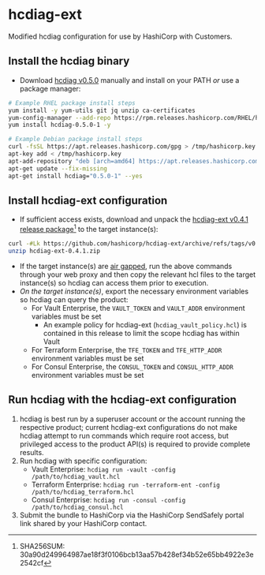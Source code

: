 # hcdiag-ext

Modified hcdiag configuration for use by HashiCorp with Customers.

## Install the hcdiag binary

- Download [hcdiag v0.5.0](https://releases.hashicorp.com/hcdiag/0.5.0/) manually and install on your PATH _or_ use a package manager:
```sh
# Example RHEL package install steps
yum install -y yum-utils git jq unzip ca-certificates
yum-config-manager --add-repo https://rpm.releases.hashicorp.com/RHEL/hashicorp.repo
yum install hcdiag-0.5.0-1 -y

# Example Debian package install steps
curl -fsSL https://apt.releases.hashicorp.com/gpg > /tmp/hashicorp.key
apt-key add < /tmp/hashicorp.key
apt-add-repository "deb [arch=amd64] https://apt.releases.hashicorp.com $(lsb_release -cs) main"
apt-get update --fix-missing
apt-get install hcdiag="0.5.0-1" --yes
```

## Install hcdiag-ext configuration

- If sufficient access exists, download and unpack the [hcdiag-ext v0.4.1 release package](https://github.com/hashicorp/hcdiag-ext/archive/refs/tags/v0.4.1.zip)[^1] to the target instance(s):
```sh
curl -#Lk https://github.com/hashicorp/hcdiag-ext/archive/refs/tags/v0.4.1.zip -o hcdiag-ext-0.4.1.zip
unzip hcdiag-ext-0.4.1.zip
```

- If the target instance(s) are [air gapped](https://en.wikipedia.org/wiki/Air_gap_(networking)), run the above commands through your web proxy and then copy the relevant hcl files to the target instance(s) so hcdiag can access them prior to execution.
- _On the target instance(s)_, export the necessary environment variables so hcdiag can query the product:
  - For Vault Enterprise, the `VAULT_TOKEN` and `VAULT_ADDR` environment variables must be set
    - An example policy for hcdiag-ext (`hcdiag_vault_policy.hcl`) is contained in this release to limit the scope hcdiag has within Vault
  - For Terraform Enterprise, the `TFE_TOKEN` and `TFE_HTTP_ADDR` environment variables must be set
  - For Consul Enterprise, the `CONSUL_TOKEN` and `CONSUL_HTTP_ADDR` environment variables must be set

## Run hcdiag with the hcdiag-ext configuration

1. hcdiag is best run by a superuser account or the account running the respective product; current hcdiag-ext configurations do not make hcdiag attempt to run commands which require root access, but privileged access to the product API(s) is required to provide complete results.
1. Run hcdiag with specific configuration:
    - Vault Enterprise: `hcdiag run -vault -config /path/to/hcdiag_vault.hcl`
    - Terraform Enterprise: `hcdiag run -terraform-ent -config /path/to/hcdiag_terraform.hcl`
    - Consul Enterprise: `hcdiag run -consul -config /path/to/hcdiag_consul.hcl`
1. Submit the bundle to HashiCorp via the HashiCorp SendSafely portal link shared by your HashiCorp contact.

[^1]: SHA256SUM: 30a90d249964987ae18f3f0106bcb13aa57b428ef34b52e65bb4922e3e2542cf
